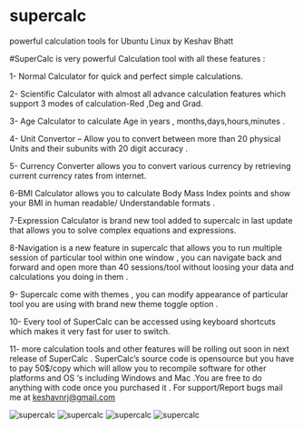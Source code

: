 # supercalc
powerful calculation tools for Ubuntu Linux by Keshav Bhatt

#SuperCalc is very powerful Calculation tool with all these features :

1- Normal Calculator for quick and perfect simple calculations.

2- Scientific Calculator with almost all advance calculation features which support 3 modes of calculation-Red ,Deg and Grad.

3- Age Calculator to calculate Age in years , months,days,hours,minutes .

4- Unit Convertor – Allow you to convert between more than 20 physical Units and their subunits with 20 digit accuracy .
 
5- Currency Converter allows you to convert various currency by retrieving current currency rates from internet.

6-BMI Calculator allows you to calculate Body Mass Index points and show your BMI in human readable/ Understandable formats .

7-Expression Calculator is brand new tool added to supercalc in last update that allows you to solve complex equations and expressions.

8-Navigation is a new feature in supercalc that allows you to run multiple session of particular tool within one window , you can navigate back and forward and open more than 40 sessions/tool without loosing your data and calculations you doing in them .

9- Supercalc come with themes , you can modify appearance of particular tool you are using with brand new theme toggle option .

10- Every tool of SuperCalc can be accessed using keyboard shortcuts which makes it very fast for user to switch.

11- more calculation tools and other features will be rolling out soon in next release of SuperCalc . SuperCalc’s source code is opensource but you have to pay 50$/copy which will allow you to recompile software for other platforms and OS ‘s including Windows and Mac .You are free to do anything with code once you purchased it . For support/Report bugs mail me at keshavnrj@gmail.com

![supercalc](http://i0.wp.com/i.imgur.com/MFtMpBj.png?resize=640%2C361)
![supercalc](http://i2.wp.com/i.imgur.com/fpxXmYe.png?resize=640%2C361)
![supercalc](http://i0.wp.com/i.imgur.com/WpBmYe3.png?resize=640%2C361)
![supercalc](http://i2.wp.com/i.imgur.com/XWBgIZs.png?resize=640%2C361)
